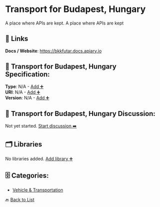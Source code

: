 # Transport for Budapest, Hungary

A place where APIs are kept. A place where APIs are kept

##  🔗 Links
**Docs / Website**: https://bkkfutar.docs.apiary.io

## 🧬 Transport for Budapest, Hungary Specification:
**Type**: N/A - [Add ➕](https://github.com/apis-list/apis-list/edit/main/apis.yaml#L19871)  
**URI**: N/A - [Add ➕](https://github.com/apis-list/apis-list/edit/main/apis.yaml#L19871)  
**Version**: N/A - [Add ➕](https://github.com/apis-list/apis-list/edit/main/apis.yaml#L19871)

## 💬 Transport for Budapest, Hungary Discussion:
Not yet started. [Start discussion ➡️](https://github.com/apis-list/apis-list/discussions/new)

## 🗂️ Libraries

No libraries added. [Add library ➕](https://github.com/apis-list/apis-list/edit/main/apis.yaml#L19871)    


## 🗄️ Categories:
- [Vehicle & Transportation](https://github.com/apis-list/apis-list#vehicle--transportation-)

🔙  [Back to List](https://github.com/apis-list/apis-list)
